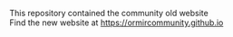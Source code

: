 This repository contained the community old website  
Find the new website at https://ormircommunity.github.io
